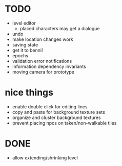 # TODO
- level editor
  - placed characters may get a dialogue
- undo
- make location changes work
- saving state
- get it to benni!
- epochs
- validation error notifications
- information dependency invariants
- moving camera for prototype

# nice things
- enable double click for editing lines
- copy and paste for background texture sets
- organize and cluster background textures
- prevent placing npcs on taken/non-walkable tiles

# DONE
- allow extending/shrinking level
